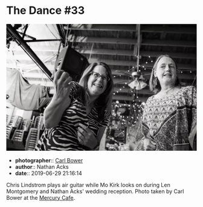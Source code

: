 # The Dance \#33

![Chris Lindstrom plays air guitar while Mo Kirk looks on](assets/2019-06-29-set-4-the-dance-33.webp)

* **photographer**:: [Carl Bower](https://carlbowerphotos.com)
* **author**:: Nathan Acks
* **date**:: 2019-06-29 21:16:14

Chris Lindstrom plays air guitar while Mo Kirk looks on during Len Montgomery and Nathan Acks' wedding reception. Photo taken by Carl Bower at the [Mercury Cafe](http://mercurycafe.com).
